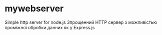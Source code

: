# mywebserver
Simple http server for node.js
Зпрощенний HTTP сервер з можливістью проміжної обробки данних як у Express.js
